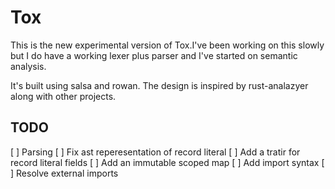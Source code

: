 # Tox

This is the new experimental version of Tox.I've been working on this slowly but I do have a working lexer plus parser and I've started on semantic analysis.

It's built using salsa and rowan. The design is inspired by rust-analazyer along with other projects.

## TODO

[ ] Parsing
[ ] Fix ast reperesentation of record literal
[ ] Add a tratir for record literal fields
[ ] Add an immutable scoped map
[ ] Add import syntax
[ ] Resolve external imports
